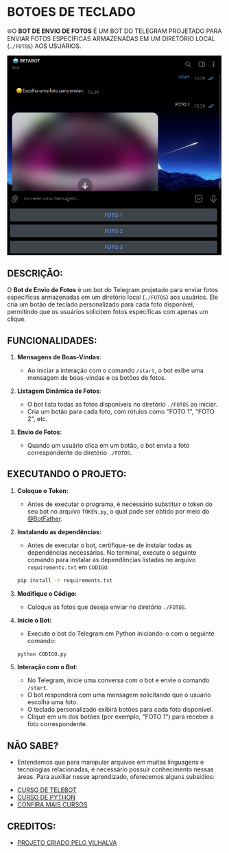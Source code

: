 # BOTOES DE TECLADO
🌐O **BOT DE ENVIO DE FOTOS** É UM BOT DO TELEGRAM PROJETADO PARA ENVIAR FOTOS ESPECÍFICAS ARMAZENADAS EM UM DIRETÓRIO LOCAL (`./FOTOS`) AOS USUÁRIOS.

<img src="FOTO.png" align="center" width="500"> <br>

## DESCRIÇÃO:
O **Bot de Envio de Fotos** é um bot do Telegram projetado para enviar fotos específicas armazenadas em um diretório local (`./FOTOS`) aos usuários. Ele cria um botão de teclado personalizado para cada foto disponível, permitindo que os usuários solicitem fotos específicas com apenas um clique.

## FUNCIONALIDADES:
1. **Mensagens de Boas-Vindas**:
    - Ao iniciar a interação com o comando `/start`, o bot exibe uma mensagem de boas-vindas e os botões de fotos.

2. **Listagem Dinâmica de Fotos**:
    - O bot lista todas as fotos disponíveis no diretório `./FOTOS` ao iniciar.
    - Cria um botão para cada foto, com rótulos como "FOTO 1", "FOTO 2", etc.

3. **Envio de Fotos**:
    - Quando um usuário clica em um botão, o bot envia a foto correspondente do diretório `./FOTOS`.

## EXECUTANDO O PROJETO:
1. **Coloque o Token:**
   - Antes de executar o programa, é necessário substituir o token do seu bot no arquivo `TOKEN.py`, o qual pode ser obtido por meio do [@BotFather](https://t.me/BotFather).

2. **Instalando as dependências:**
   - Antes de executar o bot, certifique-se de instalar todas as dependências necessárias. No terminal, execute o seguinte comando para instalar as dependências listadas no arquivo `requirements.txt` em `CODIGO`:
   ```bash
   pip install -r requirements.txt
   ```

3. **Modifique o Código:**
   - Coloque as fotos que deseja enviar no diretório `./FOTOS`.

4. **Inicie o Bot:**
   - Execute o bot do Telegram em Python iniciando-o com o seguinte comando:
   ```bash
   python CODIGO.py
   ```

5. **Interação com o Bot**:
   - No Telegram, inicie uma conversa com o bot e envie o comando `/start`.
   - O bot responderá com uma mensagem solicitando que o usuário escolha uma foto.
   - O teclado personalizado exibirá botões para cada foto disponível.
   - Clique em um dos botões (por exemplo, "FOTO 1") para receber a foto correspondente.

## NÃO SABE?
- Entendemos que para manipular arquivos em muitas linguagens e tecnologias relacionadas, é necessário possuir conhecimento nessas áreas. Para auxiliar nesse aprendizado, oferecemos alguns subsidios:
* [CURSO DE TELEBOT](https://github.com/VILHALVA/CURSO-DE-TELEBOT)
* [CURSO DE PYTHON](https://github.com/VILHALVA/CURSO-DE-PYTHON)
* [CONFIRA MAIS CURSOS](https://github.com/VILHALVA?tab=repositories&q=+topic:CURSO)

## CREDITOS:
- [PROJETO CRIADO PELO VILHALVA](https://github.com/VILHALVA)
